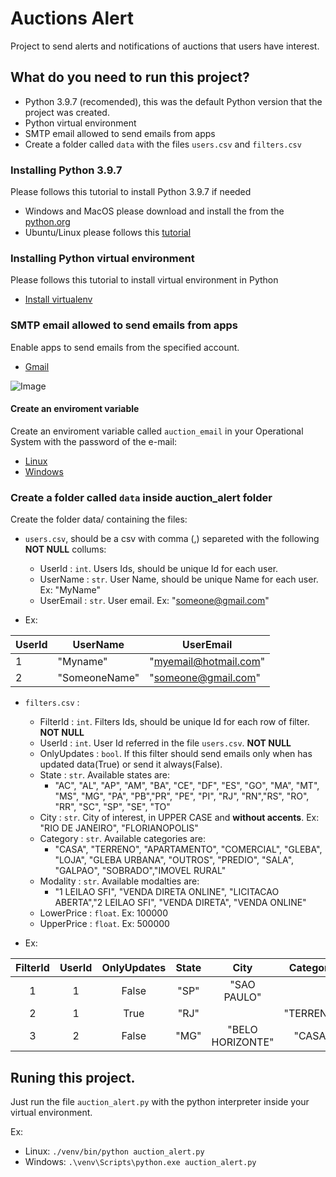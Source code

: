 # Auctions Alert
Project to send alerts and notifications of auctions that users have interest.

## What do you need to run this project?
- Python 3.9.7 (recomended), this was the default Python version that the project was created.
- Python virtual environment
- SMTP email allowed to send emails from apps
- Create a folder called `data` with the files `users.csv` and `filters.csv`


### Installing Python 3.9.7
Please follows this tutorial to install Python 3.9.7 if needed
- Windows and MacOS please download and install the from the [python.org](https://www.python.org/downloads/release/python-397/)
- Ubuntu/Linux please follows this [tutorial](https://gist.github.com/vitorpohlenz/4cf5bd9702ec12acf92862e8382feb92)


### Installing Python virtual environment
Please follows this tutorial to install virtual environment in Python
- [Install virtualenv](https://packaging.python.org/en/latest/guides/installing-using-pip-and-virtual-environments/)


### SMTP email allowed to send emails from apps
Enable apps to send emails from the specified account.
- [Gmail](https://security.google.com/settings/security/apppasswords)

![Image](https://blog.jonsdocs.org.uk/content/images/size/w2000/2019/05/SigningInToGoogle_AppPasswords-1.PNG)

#### Create an enviroment variable 
Create an enviroment variable called `auction_email` in your Operational System with the password of the e-mail:
- [Linux](https://www.freecodecamp.org/news/how-to-set-an-environment-variable-in-linux/)
- [Windows](https://phoenixnap.com/kb/windows-set-environment-variable)

### Create a folder called `data` inside auction_alert folder

Create the folder data/ containing the files:
- `users.csv`, should be a csv with comma (,) separeted with the following **NOT NULL** collums:
  - UserId : `int`. Users Ids, should be unique Id for each user.
  - UserName : `str`. User Name, should be unique Name for each user. Ex: "MyName"
  - UserEmail : `str`. User email. Ex: "someone@gmail.com"

- Ex: 

|UserId|UserName|UserEmail|
|------|--------|---------------------|
|1     |"Myname"|"myemail@hotmail.com"|
|2     |"SomeoneName"|"someone@gmail.com"|

- `filters.csv` :
  - FilterId : `int`. Filters Ids, should be unique Id for each row of filter. **NOT NULL**
  - UserId : `int`. User Id referred in the file `users.csv`. **NOT NULL**
  - OnlyUpdates : `bool`. If this filter should send emails only when has updated data(True) or send it always(False).
  - State : `str`. Available states are:
    - "AC", "AL", "AP", "AM", "BA", "CE", "DF", "ES", "GO", "MA", "MT", "MS", "MG", "PA", "PB","PR", "PE", "PI", "RJ", "RN","RS", "RO", "RR", "SC", "SP", "SE", "TO"
  - City : `str`. City of interest, in UPPER CASE and **without accents**. Ex: "RIO DE JANEIRO", "FLORIANOPOLIS"
  - Category : `str`. Available categories are: 
    - "CASA", "TERRENO", "APARTAMENTO", "COMERCIAL", "GLEBA", "LOJA",
"GLEBA URBANA", "OUTROS", "PREDIO", "SALA", "GALPAO", "SOBRADO","IMOVEL RURAL"
  - Modality : `str`. Available modalties are: 
    - "1 LEILAO SFI", "VENDA DIRETA ONLINE", "LICITACAO ABERTA","2 LEILAO SFI", "VENDA DIRETA", "VENDA ONLINE"
  - LowerPrice : `float`. Ex: 100000
  - UpperPrice : `float`. Ex: 500000
  
-  Ex:

|FilterId|UserId|OnlyUpdates|State|City|Category|Modality|LowerPrice|UpperPrice|
|:---:|:---:|:----:|:----:|:--------------------------------:|:-:|:-:|:-:|:-:|
|1|1|False|"SP"|"SAO PAULO"|||||
|2|1|True|"RJ"||"TERRENO"||||
|3|2|False|"MG"|"BELO HORIZONTE"|"CASA"||||

## Runing this project.
Just run the file `auction_alert.py` with the python interpreter inside your virtual environment.

Ex:
- Linux: `./venv/bin/python auction_alert.py`
- Windows: `.\venv\Scripts\python.exe auction_alert.py`